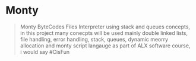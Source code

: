 # Monty
> Monty ByteCodes Files Interpreter using stack and queues concepts, in this project many conecpts will be used mainly double linked lists, file handling, error handling, stack, queues, dynamic meorry allocation and monty script langauge as part of ALX software course, i would say #CisFun
